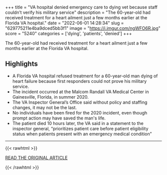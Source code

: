 +++
title = "VA hospital denied emergency care to dying vet because staff couldn’t verify his military service"
description = "The 60-year-old had received treatment for a heart ailment just a few months earlier at the Florida VA hospital."
date = "2022-06-01 14:28:34"
slug = "629775211e4ba9dced5bb3f1"
image = "https://i.imgur.com/ngWFO6R.jpg"
score = "5240"
categories = ['dying', 'patients', 'denied']
+++

The 60-year-old had received treatment for a heart ailment just a few months earlier at the Florida VA hospital.

## Highlights

- A Florida VA hospital refused treatment for a 60-year-old man dying of heart failure because first responders could not prove his military service.
- The incident occurred at the Malcom Randall VA Medical Center in Gainesville, Florida, in summer 2020.
- The VA Inspector General’s Office said without policy and staffing changes, it may not be the last.
- No individuals have been fired for the 2020 incident, even though prompt action may have saved the man's life.
- The patient died 10 hours later, the VA said in a statement to the inspector general, “prioritizes patient care before patient eligibility status when patients present with an emergency medical condition”

---

{{< rawhtml >}}
  <p class="article-category">
    <a target="_blank" href="https://www.airforcetimes.com/veterans/2022/05/31/va-hospital-denied-emergency-care-to-dying-vet-because-staff-couldnt-verify-his-military-service/">READ THE ORIGINAL ARTICLE</a>
  </p>
{{< /rawhtml >}}
